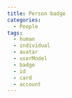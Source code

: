 ```yaml
---
title: Person badge
categories:
  - People
tags:
  - human
  - individual
  - avatar
  - userModel
  - badge
  - id
  - card
  - account
---
```


